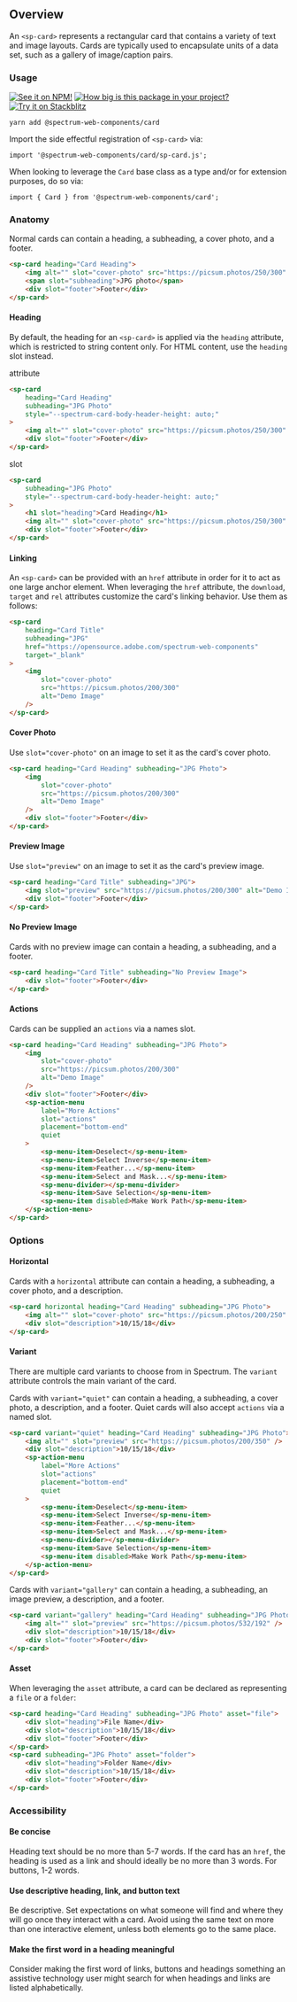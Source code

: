 ## Overview

An `<sp-card>` represents a rectangular card that contains
a variety of text and image layouts. Cards are typically used
to encapsulate units of a data set, such as a gallery of
image/caption pairs.

### Usage

[![See it on NPM!](https://img.shields.io/npm/v/@spectrum-web-components/card?style=for-the-badge)](https://www.npmjs.com/package/@spectrum-web-components/card)
[![How big is this package in your project?](https://img.shields.io/bundlephobia/minzip/@spectrum-web-components/card?style=for-the-badge)](https://bundlephobia.com/result?p=@spectrum-web-components/card)
[![Try it on Stackblitz](https://img.shields.io/badge/Try%20it%20on-Stackblitz-blue?style=for-the-badge)](https://stackblitz.com/edit/vitejs-vite-gk9u4xqr)

```
yarn add @spectrum-web-components/card
```

Import the side effectful registration of `<sp-card>` via:

```
import '@spectrum-web-components/card/sp-card.js';
```

When looking to leverage the `Card` base class as a type and/or for extension purposes, do so via:

```
import { Card } from '@spectrum-web-components/card';
```

### Anatomy

Normal cards can contain a heading, a subheading, a cover photo, and a footer.

```html demo
<sp-card heading="Card Heading">
    <img alt="" slot="cover-photo" src="https://picsum.photos/250/300" />
    <span slot="subheading">JPG photo</span>
    <div slot="footer">Footer</div>
</sp-card>
```

#### Heading

By default, the heading for an `<sp-card>` is applied via the `heading` attribute, which is restricted to string content only. For HTML content, use the `heading` slot instead.

<sp-tabs selected="heading-attribute" auto label="Heading">
<sp-tab value="heading-attribute">attribute</sp-tab>
<sp-tab-panel value="heading-attribute">

```html demo
<sp-card
    heading="Card Heading"
    subheading="JPG Photo"
    style="--spectrum-card-body-header-height: auto;"
>
    <img alt="" slot="cover-photo" src="https://picsum.photos/250/300" />
    <div slot="footer">Footer</div>
</sp-card>
```

</sp-tab-panel>
<sp-tab value="heading-slot">slot</sp-tab>
<sp-tab-panel value="heading-slot">

```html demo
<sp-card
    subheading="JPG Photo"
    style="--spectrum-card-body-header-height: auto;"
>
    <h1 slot="heading">Card Heading</h1>
    <img alt="" slot="cover-photo" src="https://picsum.photos/250/300" />
    <div slot="footer">Footer</div>
</sp-card>
```

</sp-tab-panel>
</sp-tabs>

#### Linking

An `<sp-card>` can be provided with an `href` attribute in order for it to act as one large anchor element. When leveraging the `href` attribute, the `download`, `target` and `rel` attributes customize the card's linking behavior. Use them as follows:

```html demo
<sp-card
    heading="Card Title"
    subheading="JPG"
    href="https://opensource.adobe.com/spectrum-web-components"
    target="_blank"
>
    <img
        slot="cover-photo"
        src="https://picsum.photos/200/300"
        alt="Demo Image"
    />
</sp-card>
```

#### Cover Photo

Use `slot="cover-photo"` on an image to set it as the card's cover photo.

```html demo
<sp-card heading="Card Heading" subheading="JPG Photo">
    <img
        slot="cover-photo"
        src="https://picsum.photos/200/300"
        alt="Demo Image"
    />
    <div slot="footer">Footer</div>
</sp-card>
```

#### Preview Image

Use `slot="preview"` on an image to set it as the card's preview image.

```html demo
<sp-card heading="Card Title" subheading="JPG">
    <img slot="preview" src="https://picsum.photos/200/300" alt="Demo Image" />
    <div slot="footer">Footer</div>
</sp-card>
```

#### No Preview Image

Cards with no preview image can contain a heading, a subheading, and a footer.

```html demo
<sp-card heading="Card Title" subheading="No Preview Image">
    <div slot="footer">Footer</div>
</sp-card>
```

#### Actions

Cards can be supplied an `actions` via a names slot.

```html
<sp-card heading="Card Heading" subheading="JPG Photo">
    <img
        slot="cover-photo"
        src="https://picsum.photos/200/300"
        alt="Demo Image"
    />
    <div slot="footer">Footer</div>
    <sp-action-menu
        label="More Actions"
        slot="actions"
        placement="bottom-end"
        quiet
    >
        <sp-menu-item>Deselect</sp-menu-item>
        <sp-menu-item>Select Inverse</sp-menu-item>
        <sp-menu-item>Feather...</sp-menu-item>
        <sp-menu-item>Select and Mask...</sp-menu-item>
        <sp-menu-divider></sp-menu-divider>
        <sp-menu-item>Save Selection</sp-menu-item>
        <sp-menu-item disabled>Make Work Path</sp-menu-item>
    </sp-action-menu>
</sp-card>
```

### Options

#### Horizontal

Cards with a `horizontal` attribute can contain a heading, a subheading, a cover photo, and a description.

```html
<sp-card horizontal heading="Card Heading" subheading="JPG Photo">
    <img alt="" slot="cover-photo" src="https://picsum.photos/200/250" />
    <div slot="description">10/15/18</div>
</sp-card>
```

#### Variant

There are multiple card variants to choose from in Spectrum. The `variant`
attribute controls the main variant of the card.

Cards with `variant="quiet"` can contain a heading, a subheading, a cover photo, a description, and a footer. Quiet cards will also accept `actions` via a named slot.

<!--
TODO: Address example below when https://github.com/adobe/spectrum-web-components/issues/4945 is addressed.
-->

```html
<sp-card variant="quiet" heading="Card Heading" subheading="JPG Photo">
    <img alt="" slot="preview" src="https://picsum.photos/200/350" />
    <div slot="description">10/15/18</div>
    <sp-action-menu
        label="More Actions"
        slot="actions"
        placement="bottom-end"
        quiet
    >
        <sp-menu-item>Deselect</sp-menu-item>
        <sp-menu-item>Select Inverse</sp-menu-item>
        <sp-menu-item>Feather...</sp-menu-item>
        <sp-menu-item>Select and Mask...</sp-menu-item>
        <sp-menu-divider></sp-menu-divider>
        <sp-menu-item>Save Selection</sp-menu-item>
        <sp-menu-item disabled>Make Work Path</sp-menu-item>
    </sp-action-menu>
</sp-card>
```

Cards with `variant="gallery"` can contain a heading, a subheading, an image preview, a description, and a footer.

```html
<sp-card variant="gallery" heading="Card Heading" subheading="JPG Photo">
    <img alt="" slot="preview" src="https://picsum.photos/532/192" />
    <div slot="description">10/15/18</div>
    <div slot="footer">Footer</div>
</sp-card>
```

#### Asset

When leveraging the `asset` attribute, a card can be declared as representing a `file` or a `folder`:

```html
<sp-card heading="Card Heading" subheading="JPG Photo" asset="file">
    <div slot="heading">File Name</div>
    <div slot="description">10/15/18</div>
    <div slot="footer">Footer</div>
</sp-card>
<sp-card subheading="JPG Photo" asset="folder">
    <div slot="heading">Folder Name</div>
    <div slot="description">10/15/18</div>
    <div slot="footer">Footer</div>
</sp-card>
```

### Accessibility

#### Be concise

Heading text should be no more than 5-7 words. If the card has an `href`, the heading is used as a link and should ideally be no more than 3 words. For buttons, 1-2 words.

#### Use descriptive heading, link, and button text

Be descriptive. Set expectations on what someone will find and where they will go once they interact with a card. Avoid using the same text on more than one interactive element, unless both elements go to the same place.

#### Make the first word in a heading meaningful

Consider making the first word of links, buttons and headings something an assistive technology user might search for when headings and links are listed alphabetically.
